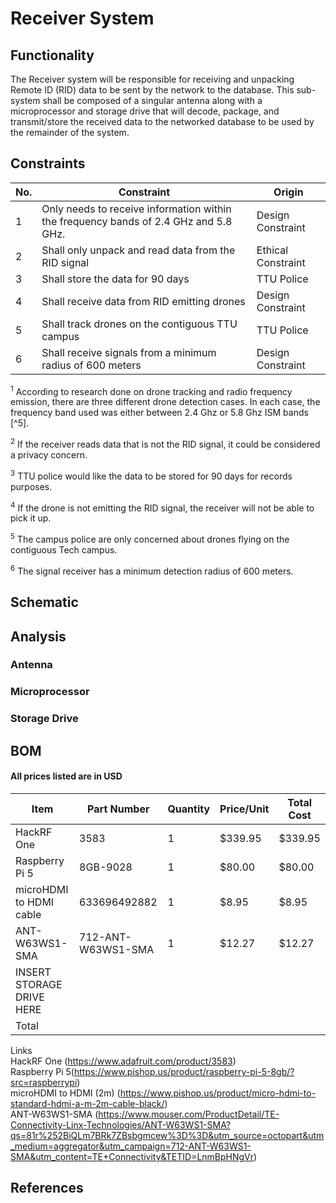 # Receiver System 
## Functionality
The Receiver system will be responsible for receiving and unpacking Remote ID (RID) data to be sent by the network to the database. This sub-system shall be composed of a singular antenna along with a microprocessor and storage drive that will decode, package, and transmit/store the received data to the networked database to be used by the remainder of the system.
## Constraints
| No.| Constraint | Origin |
| -- | --------- |--------|
|  1 | Only needs to receive information within the frequency bands of 2.4 GHz and 5.8 GHz. | Design Constraint|
|  2 | Shall only unpack and read data from the RID signal | Ethical Constraint       |                          
|  3 | Shall store the data for 90 days    |  TTU Police  |   
|  4 | Shall receive data from RID emitting drones | Design Constraint |
|  5 | Shall track drones on the contiguous TTU campus | TTU Police |
|  6 | Shall receive signals from a minimum radius of 600 meters | Design Constraint |


<sup>1</sup> According to research done on drone tracking and radio frequency emission, there are three different drone detection cases. In each case, the frequency band used was either between 2.4 Ghz or 5.8 Ghz ISM bands [^5].   

<sup>2</sup> If the receiver reads data that is not the RID signal, it could be considered a privacy concern.

<sup>3</sup> TTU police would like the data to be stored for 90 days for records purposes.

<sup>4</sup> If the drone is not emitting the RID signal, the receiver will not be able to pick it up.

<sup>5</sup> The campus police are only concerned about drones flying on the contiguous Tech campus.

<sup>6</sup> The signal receiver has a minimum detection radius of 600 meters.

## Schematic

## Analysis
### Antenna

### Microprocessor

### Storage Drive

## BOM
#### All prices listed are in USD
| Item     | Part Number | Quantity | Price/Unit     | Total Cost |
| -------- | ------------| -------- |----------------|------------|
|HackRF One         |3583             |1          |$339.95            |$339.95            |
|Raspberry Pi 5          |8GB-9028             |1          |$80.00                |$80.00            |
|microHDMI to HDMI cable          |633696492882            |1          |$8.95                |$8.95            |
|ANT-W63WS1-SMA          |712-ANT-W63WS1-SMA             |1          |$12.27                |$12.27            |
|INSERT STORAGE DRIVE HERE  |             |          |                |            |
|Total     |             |          |                |            |

Links\
HackRF One (https://www.adafruit.com/product/3583) \
Raspberry Pi 5(https://www.pishop.us/product/raspberry-pi-5-8gb/?src=raspberrypi) \
microHDMI to HDMI (2m) (https://www.pishop.us/product/micro-hdmi-to-standard-hdmi-a-m-2m-cable-black/) \
ANT-W63WS1-SMA (https://www.mouser.com/ProductDetail/TE-Connectivity-Linx-Technologies/ANT-W63WS1-SMA?qs=81r%252BiQLm7BRk7ZBsbgmcew%3D%3D&utm_source=octopart&utm_medium=aggregator&utm_campaign=712-ANT-W63WS1-SMA&utm_content=TE+Connectivity&TETID=LnmBpHNgVr)

## References
[^1]: D. Aouladhadj, E. Kpre, V. Kharchouf, C. Gransart, and C. Gaquiere, “Drone detection and tracking using rf identification signals,” Sensors(Basel), vol. 23, no. 17, p. 7650, 2023.
[^2]: 

